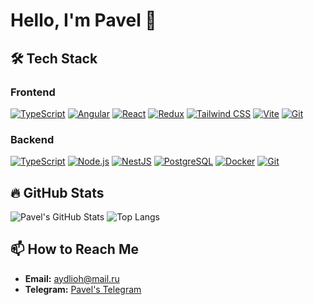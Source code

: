 # Hello, I'm Pavel 👋

## 🛠️ Tech Stack

### Frontend

[![TypeScript](https://img.shields.io/badge/-TypeScript-3178C6?logo=typescript&logoColor=white&style=for-the-badge)](https://www.typescriptlang.org/)  [![Angular](https://img.shields.io/badge/-Angular-DD0031?logo=angular&logoColor=white&style=for-the-badge)](https://angular.dev/) 
[![React](https://img.shields.io/badge/-React-61DAFB?logo=react&logoColor=white&style=for-the-badge)](https://reactjs.org/) [![Redux](https://img.shields.io/badge/-Redux-764ABC?logo=redux&logoColor=white&style=for-the-badge)](https://redux.js.org/) [![Tailwind CSS](https://img.shields.io/badge/-Tailwind%20CSS-06B6D4?logo=tailwindcss&logoColor=white&style=for-the-badge)](https://tailwindcss.com/)  [![Vite](https://img.shields.io/badge/-Vite-646CFF?logo=vite&logoColor=white&style=for-the-badge)](https://vitejs.dev/)  [![Git](https://img.shields.io/badge/-Git-F05032?logo=git&logoColor=white&style=for-the-badge)](https://git-scm.com/)


### Backend

[![TypeScript](https://img.shields.io/badge/-TypeScript-3178C6?logo=typescript&logoColor=white&style=for-the-badge)](https://www.typescriptlang.org/) 
[![Node.js](https://img.shields.io/badge/-Node.js-8CC84B?logo=node.js&logoColor=white&style=for-the-badge)](https://nodejs.org/) 
[![NestJS](https://img.shields.io/badge/-NestJS-E0234E?logo=nestjs&logoColor=white&style=for-the-badge)](https://nestjs.com/) 
[![PostgreSQL](https://img.shields.io/badge/-PostgreSQL-4169E1?logo=postgresql&logoColor=white&style=for-the-badge)](https://www.postgresql.org/) 
[![Docker](https://img.shields.io/badge/-Docker-2496ED?logo=docker&logoColor=white&style=for-the-badge)](https://www.docker.com/) 
[![Git](https://img.shields.io/badge/-Git-F05032?logo=git&logoColor=white&style=for-the-badge)](https://git-scm.com/)

## 🔥 GitHub Stats

<div>
  <img src="https://github-readme-stats.vercel.app/api?username=pbiryuchev&show_icons=true&theme=radical" alt="Pavel's GitHub Stats" style="max-width: 50%;" />
  <img src="https://github-readme-stats.vercel.app/api/top-langs/?username=pbiryuchev&layout=compact&theme=radical" alt="Top Langs" style="max-width: 45%;" />
</div>

## 📫 How to Reach Me

- **Email:** [aydlioh@mail.ru](mailto:aydlioh@mail.ru)
- **Telegram:** [Pavel's Telegram](https://t.me/pavel_biryuchev)
